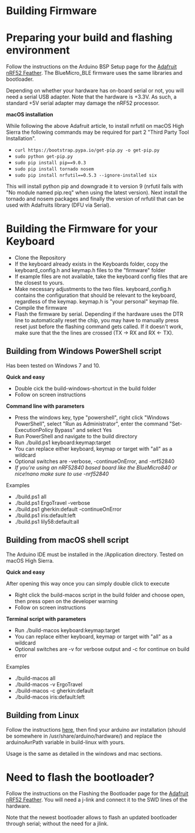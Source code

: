 # Building Firmware


# Preparing your build and flashing environment

Follow the instructions on the Arduino BSP Setup page for the [Adafruit nRF52 Feather](https://learn.adafruit.com/bluefruit-nrf52-feather-learning-guide/arduino-bsp-setup).  The BlueMicro_BLE firmware uses the same libraries and bootloader.

Depending on whether your hardware has on-board serial or not, you will need a serial USB adapter.  Note that the hardware is +3.3V.  As such, a standard +5V serial adapter may damage the nRF52 processor.

**macOS installation**

While following the above Adafruit article, to install nrfutil on macOS High Sierra the following commands may be required for part 2 "Third Party Tool Installation".

- `curl https://bootstrap.pypa.io/get-pip.py -o get-pip.py`
- `sudo python get-pip.py`
- `sudo pip install pip==9.0.3`
- `sudo pip install tornado nosem`
- `sudo pip install nrfutil==0.5.3 --ignore-installed six`

This will install python pip and downgrade it to version 9 (nrfutil fails with "No module named pip.req" when using the latest version). Next install the tornado and nosem packages and finally the version of nrfutil that can be used with Adafruits library (DFU via Serial).

# Building the Firmware for your Keyboard

- Clone the Repository
- If the keyboard already exists in the Keyboards folder, copy the keyboard_config.h and keymap.h files to the "firmware" folder
- If example files are not available, take the keyboard config files that are the closest to yours.
- Make necessary adjustments to the two files.  keyboard_config.h contains the configuration that should be relevant to the keyboard, regardless of the keymap.   keymap.h is "your personal" keymap file.
- Compile the firmware
- Flash the firmware by serial.  Depending if the hardware uses the DTR line to automatically  reset the chip, you may have to manually press reset just before the flashing command gets called.  If it doesn't work, make sure that the the lines are crossed (TX -> RX and RX <- TX).

## Building from Windows PowerShell script

Has been tested on Windows 7 and 10.

**Quick and easy**

- Double cick the build-windows-shortcut in the build folder
- Follow on screen instructions

**Command line with parameters**

- Press the windows key, type "powershell", right click "Windows PowerShell", select "Run as Administrator", enter the command "Set-ExecutionPolicy Bypass" and select Yes
- Run PowerShell and navigate to the build directory
- Run ./build.ps1 keyboard:keymap:target
- You can replace either keyboard, keymap or target with "all" as a wildcard
- Optional switches are -verbose, -continueOnError, and -nrf52840
- *If you're using an nRF52840 based board like the BlueMicro840 or nice!nano make sure to use -nrf52840*

Examples

- ./build.ps1 all
- ./build.ps1 ErgoTravel -verbose
- ./build.ps1 gherkin:default -continueOnError
- ./build.ps1 iris:default:left
- ./build.ps1 lily58:default:all

## Building from macOS shell script

The Arduino IDE must be installed in the /Application directory. Tested on macOS High Sierra.

**Quick and easy**

After opening this way once you can simply double click to execute

- Right click the build-macos script in the build folder and choose open, then press open on the developer warning
- Follow on screen instructions

**Terminal script with parameters**

- Run ./build-macos keyboard:keymap:target
- You can replace either keyboard, keymap or target with "all" as a wildcard
- Optional switches are -v for verbose output and -c for continue on build error

Examples

- ./build-macos all
- ./build-macos -v ErgoTravel 
- ./build-macos -c gherkin:default
- ./build-macos iris:default:left

## Building from Linux

Follow the instructions [here](https://learn.adafruit.com/bluefruit-nrf52-feather-learning-guide/arduino-bsp-setup), then 
find your arduino avr installation (should be somewhere in /usr/share/arduino/hardware/) and replace the arduinoAvrPath
variable in build-linux with yours.

Usage is the same as detailed in the windows and mac sections.

# Need to flash the bootloader?

Follow the instructions on the Flashing the Bootloader page for the [Adafruit nRF52 Feather](https://learn.adafruit.com/bluefruit-nrf52-feather-learning-guide/flashing-the-bootloader).  You will need a j-link and connect it to the SWD lines of the hardware.

Note that the newest bootloader allows to flash an updated bootloader through serial; without the need for a jlink.
